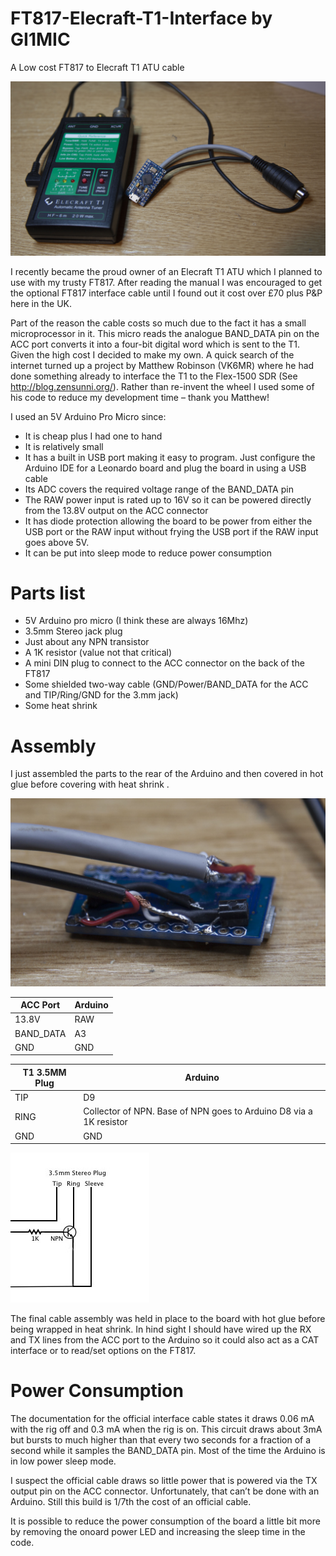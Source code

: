 # FT817-Elecraft-T1-Interface by GI1MIC


A Low cost FT817 to Elecraft T1 ATU cable

![alt text](https://github.com/gi1mic/FT817-Elecraft-T1-Interface/blob/master/Photos/IMG_8588.jpg "FT817 to Elecraft T1 ATU cable")

I recently became the proud owner of an Elecraft T1 ATU which I planned to use with my trusty FT817. After reading the manual I was encouraged to get the optional FT817 interface cable until I found out it cost over £70 plus P&P here in the UK.

Part of the reason the cable costs so much due to the fact it has a small microprocessor in it. This micro reads the analogue BAND_DATA pin on the ACC port converts it into a four-bit digital word which is sent to the T1.
Given the high cost I decided to make my own. A quick search of the internet turned up a project by Matthew Robinson (VK6MR) where he had done something already to interface the T1 to the Flex-1500 SDR (See http://blog.zensunni.org/). Rather than re-invent the wheel I used some of his code to reduce my development time – thank you Matthew!

I used an 5V Arduino Pro Micro since:
- It is cheap plus I had one to hand
- It is relatively small
- It has a built in USB port making it easy to program. Just configure the Arduino IDE for a Leonardo board and plug the board in using a USB cable
- Its ADC covers the required voltage range of the BAND_DATA pin
- The RAW power input is rated up to 16V so it can be powered directly from the 13.8V output on the ACC connector
- It has diode protection allowing the board to be power from either the USB port or the RAW input without frying the USB port if the RAW input goes above 5V.
- It can be put into sleep mode to reduce power consumption 

# Parts list
* 5V Arduino pro micro (I think these are always 16Mhz)
* 3.5mm Stereo jack plug
* Just about any NPN transistor
* A 1K resistor (value not that critical)
* A mini DIN plug to connect to the ACC connector on the back of the FT817
* Some shielded two-way cable (GND/Power/BAND_DATA for the ACC and TIP/Ring/GND for the 3.mm jack) 
* Some heat shrink

# Assembly
I just assembled the parts to the rear of the Arduino and then covered in hot glue before covering with heat shrink .

![alt text](https://github.com/gi1mic/FT817-Elecraft-T1-Interface/blob/master/Photos/IMG_8601.jpg "Rear of the board prior to hot glue")

|ACC Port | Arduino |
| ------ | ------ |
|13.8V    | RAW  |
|BAND_DATA| A3   |
|GND      | GND  |

|T1 3.5MM Plug | Arduino |
| ------ | ------ |
|TIP           | D9      |
|RING          | Collector of NPN. Base of NPN goes to Arduino D8 via a 1K resistor |
|GND           | GND     |  

![alt text](https://github.com/gi1mic/FT817-Elecraft-T1-Interface/blob/master/Photos/interface.jpg "Arduino to T1 interface")


The final cable assembly was held in place to the board with hot glue before being wrapped in heat shrink. In hind sight I should have wired up the RX and TX lines from the ACC port to the Arduino so it could also act as a CAT interface or to read/set options on the FT817.

# Power Consumption
The documentation for the official interface cable states it draws 0.06 mA with the rig off and 0.3 mA when the rig is on.  This circuit draws about 3mA but bursts to much higher than that every two seconds for a fraction of a second while it samples the BAND_DATA pin. Most of the time the Arduino is in low power sleep mode.

I suspect the official cable draws so little power that is powered via the TX output pin on the ACC connector. Unfortunately, that can’t be done with an Arduino. Still this build is 1/7th the cost of an official cable.

It is possible to reduce the power consumption of the board a little bit more by removing the onoard power LED and increasing the sleep time in the code. 
